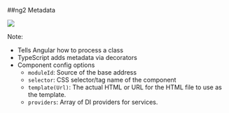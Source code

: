##ng2 Metadata

<img src="img/metadata.png" />

Note:
+ Tells Angular how to process a class
+ TypeScript adds metadata via decorators
+ Component config options
    + `moduleId`: Source of the base address
    + `selector`: CSS selector/tag name of the component
    + `template(Url)`: The actual HTML or URL for the HTML file to use as the template.
    + `providers`: Array of DI providers for services.